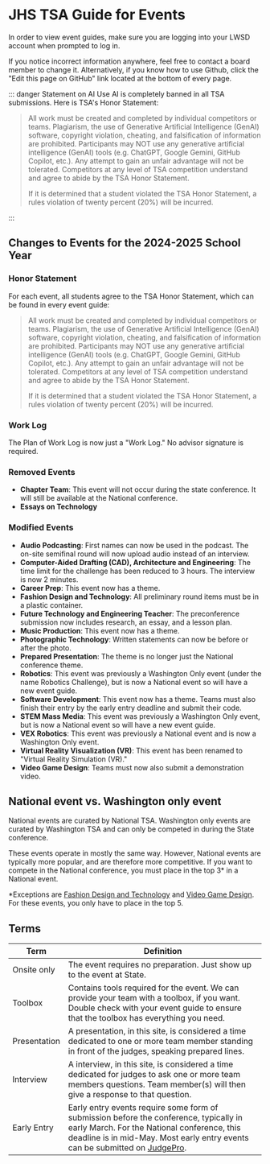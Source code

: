 # JHS TSA Guide for Events

In order to view event guides, make sure you are logging into your LWSD account when prompted to log in.

If you notice incorrect information anywhere, feel free to contact a board member to change it. Alternatively, if you know how to use Github, click the "Edit this page on GitHub" link located at the bottom of every page.

::: danger Statement on AI Use
AI is completely banned in all TSA submissions. Here is TSA's Honor Statement:

> All work must be created and completed by individual competitors or teams. Plagiarism, the use of Generative Artificial Intelligence (GenAI) software, copyright violation, cheating, and falsification of information are prohibited. Participants may NOT use any generative artificial intelligence (GenAI) tools (e.g. ChatGPT, Google Gemini, GitHub Copilot, etc.). Any attempt to gain an unfair advantage will not be tolerated. Competitors at any level of TSA competition understand and agree to abide by the TSA Honor Statement.
>
> If it is determined that a student violated the TSA Honor Statement, a rules violation of twenty percent (20%) will be incurred.

:::

## Changes to Events for the 2024-2025 School Year

### Honor Statement

For each event, all students agree to the TSA Honor Statement, which can be found in every event guide:

> All work must be created and completed by individual competitors or teams. Plagiarism, the use of Generative Artificial Intelligence (GenAI) software, copyright violation, cheating, and falsification of information are prohibited. Participants may NOT use any generative artificial intelligence (GenAI) tools (e.g. ChatGPT, Google Gemini, GitHub Copilot, etc.). Any attempt to gain an unfair advantage will not be tolerated. Competitors at any level of TSA competition understand and agree to abide by the TSA Honor Statement.
>
> If it is determined that a student violated the TSA Honor Statement, a rules violation of twenty percent (20%) will be incurred.

### Work Log

The Plan of Work Log is now just a "Work Log." No advisor signature is required.

### Removed Events

- **Chapter Team**: This event will not occur during the state conference. It will still be available at the National conference.
- **Essays on Technology**

### Modified Events

- **Audio Podcasting**: First names can now be used in the podcast. The on-site semifinal round will now upload audio instead of an interview.
- **Computer-Aided Drafting (CAD), Architecture and Engineering**: The time limit for the challenge has been reduced to 3 hours. The interview is now 2 minutes.
- **Career Prep**: This event now has a theme.
- **Fashion Design and Technology**: All preliminary round items must be in a plastic container.
- **Future Technology and Engineering Teacher**: The preconference submission now includes research, an essay, and a lesson plan.
- **Music Production**: This event now has a theme.
- **Photographic Technology**: Written statements can now be before or after the photo.
- **Prepared Presentation**: The theme is no longer just the National conference theme.
- **Robotics**: This event was previously a Washington Only event (under the name Robotics Challenge), but is now a National event so will have a new event guide.
- **Software Development**: This event now has a theme. Teams must also finish their entry by the early entry deadline and submit their code.
- **STEM Mass Media**: This event was previously a Washington Only event, but is now a National event so will have a new event guide.
- **VEX Robotics**: This event was previously a National event and is now a Washington Only event.
- **Virtual Reality Visualization (VR)**: This event has been renamed to "Virtual Reality Simulation (VR)."
- **Video Game Design**: Teams must now also submit a demonstration video.

## National event vs. Washington only event

National events are curated by National TSA. Washington only events are curated by Washington TSA and can only be competed in during the State conference.

These events operate in mostly the same way. However, National events are typically more popular, and are therefore more competitive. If you want to compete in the National conference, you must place in the top 3\* in a National event.

\*Exceptions are [Fashion Design and Technology](./events/Fashion-Design-and-Technology.md) and [Video Game Design](./events/Video-Game-Design.md). For these events, you only have to place in the top 5.

## Terms

| Term         | Definition                                                                                                                                                                                                                                                                                                 |
| ------------ | ---------------------------------------------------------------------------------------------------------------------------------------------------------------------------------------------------------------------------------------------------------------------------------------------------------- |
| Onsite only  | The event requires no preparation. Just show up to the event at State.                                                                                                                                                                                                                                     |
| Toolbox      | Contains tools required for the event. We can provide your team with a toolbox, if you want. Double check with your event guide to ensure that the toolbox has everything you need.                                                                                                                        |
| Presentation | A presentation, in this site, is considered a time dedicated to one or more team member standing in front of the judges, speaking prepared lines.                                                                                                                                                          |
| Interview    | A interview, in this site, is considered a time dedicated for judges to ask one or more team members questions. Team member(s) will then give a response to that question.                                                                                                                                 |
| Early Entry  | Early entry events require some form of submission before the conference, typically in early March. For the National conference, this deadline is in mid-May. Most early entry events can be submitted on [JudgePro](https://judgepro.registermychapter.com/org/jpwa-tsastate/conf/jpwa-tsastate/student). |
